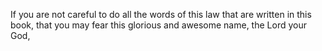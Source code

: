 If you are not careful to do all the words of this law that are written in this book, that you may fear this glorious and awesome name, the Lord your God,
